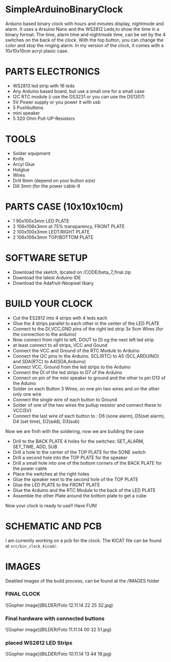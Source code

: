 # SimpleArduinoBinaryClock
Arduino based binary clock with hours and minutes display, nightmode and alarm.
It uses a Arsuino Nano and the WS2812 Leds,to show the time in a binary format.
The time, alarm time and nightmode time, can be set by the 4 switches on the back of the clock.
With the top button, you can change the color and stop the ringing alarm.
In my version of the clock, it comes with a 10x10x10cm  acryl plasic case.


# PARTS ELECTRONICS
* WS2813 led strip with 16 leds
* Any Arduino based board, but use a small one for a small case
* I2C RTC module (i use the DS3231 or you can use the DS1307)
* 5V Power supply or you power it with usb
* 5 Pushbuttons
* mini speaker
* 5 320 Ohm Pull-UP-Resistors

# TOOLS
* Solder equipment
* Knife
* Arcyl Glue
* Hotglue
* Wires
* Drill 6mm (depend on your button size)
* Dill 3mm (for the power cable-9


# PARTS CASE (10x10x10cm)
* 1 90x100x3mm LED PLATE
* 2 106x106x3mm at 75% transparency, FRONT PLATE
* 2 100x100x3mm LEDT/RIGHT PLATE
* 2 106x106x3mm TOP/BOTTOM PLATE

# SOFTWARE SETUP
* Download the sketch, lpcated on /CODE/beta_7_final.zip
* Download the latest Arduino IDE
* Download the Adafruit-Neopixel libary

# BUILD YOUR CLOCK
* Cut the ES2812 into 4 strips with 4 leds each
* Glue the 4 strips parallel to each other in the center of the LED PLATE
* Connect to the DI,VCC,GND pins of the right led strip 3x 5cm Wires (for the connection to the arduino)
* Now connect from right to left, DOUT to DI og the next left led strip
* at least connect to all strips, VCC and Gound
* Connect the VCC and Ground of the RTC Module to Arduino
* Connect the I2C pins to the Arduino. SCL(RTC) to A5 (SCL,ARDUINO) and SDA(RTC) to A4(SDA,Arduino)
* Connect VCC, Ground from the led strips to the Arduino
* Connect the DI of the led strips to D7 of the Arduino
* Connect on pin of the mini speaker to ground and the other to pin D13 of the Aduino
* Solder on each Button 3 Wires, on one pin two wires and on the other only one wire
* Connect the single wire of each button to Ground
* Solder of one of the two wires the pullup resistor and connect these to VCC(5V)
* Connect the last wire of each button to : D6 (sone alarm), D5(set alarm), D4 (set time), D2(add), D3(sub)

Now we are finih with the soldering, now we are building the case

* Drill to the BACK PLATE 4 holes for the switches: SET_ALARM, SET_TIME, ADD, SUB
* Drill a hole to the center of the TOP PLATE for the SONE switch
* Drill a second hole into the TOP PLATE for the speaker
* Drill a small hole into one of the bottom corners of the BACK PLATE for the power cable
* Place the switches at the right holes
* Glue the speaker next to the second hole of the TOP PLATE
* Glue the LED PLATE to the FRONT PLATE
* Glue the Arduino and the RTC Module to the back of the LED PLATE
* Assemble the other Plate around the bottom plate to get a cube

Now your clock is ready to use!!
Have FUN!

# SCHEMATIC AND PCB
I am currently working on a pcb for the clock. The KICAT file can be found at `src/bin_clock_kicad/`.



# IMAGES

Deatiled images of the build process, can be found at the /IMAGES folder

### FINAL CLOCK
![Gopher image](BILDER/Foto 12.11.14 22 25 32.jpg)
### Final hardware with connected buttons
![Gopher image](BILDER/Foto 11.11.14 00 32 51.jpg)
### placed WS2812 LED Strips
![Gopher image](BILDER/Foto 10.11.14 13 44 19.jpg)
